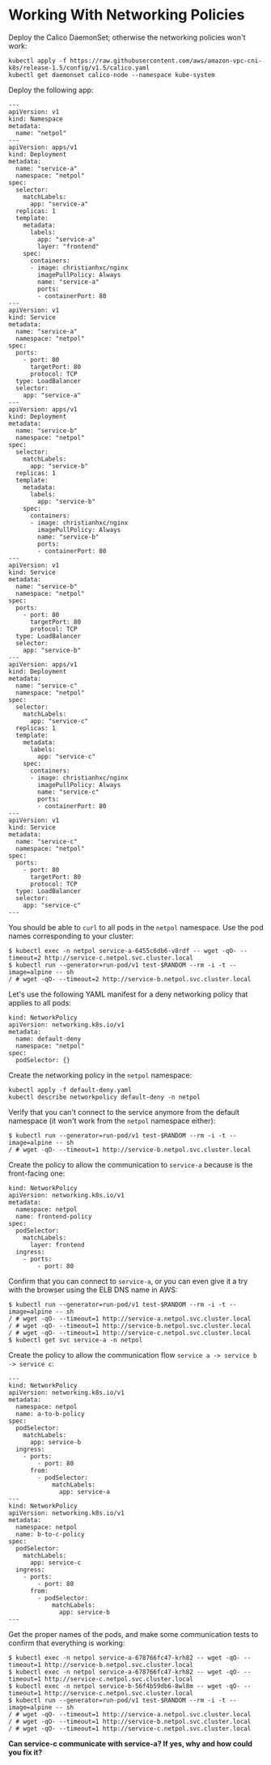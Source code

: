 # Working With Networking Policies

Deploy the Calico DaemonSet; otherwise the networking policies won't work:

```
kubectl apply -f https://raw.githubusercontent.com/aws/amazon-vpc-cni-k8s/release-1.5/config/v1.5/calico.yaml
kubectl get daemonset calico-node --namespace kube-system
```

Deploy the following app:

```
---
apiVersion: v1
kind: Namespace
metadata:
  name: "netpol"
---
apiVersion: apps/v1
kind: Deployment
metadata:
  name: "service-a"
  namespace: "netpol"
spec:
  selector:
    matchLabels:
      app: "service-a"
  replicas: 1
  template:
    metadata:
      labels:
        app: "service-a"
        layer: "frontend"
    spec:
      containers:
      - image: christianhxc/nginx
        imagePullPolicy: Always
        name: "service-a"
        ports:
        - containerPort: 80
---
apiVersion: v1
kind: Service
metadata:
  name: "service-a"
  namespace: "netpol"
spec:
  ports:
    - port: 80
      targetPort: 80
      protocol: TCP
  type: LoadBalancer
  selector:
    app: "service-a"
---
apiVersion: apps/v1
kind: Deployment
metadata:
  name: "service-b"
  namespace: "netpol"
spec:
  selector:
    matchLabels:
      app: "service-b"
  replicas: 1
  template:
    metadata:
      labels:
        app: "service-b"
    spec:
      containers:
      - image: christianhxc/nginx
        imagePullPolicy: Always
        name: "service-b"
        ports:
        - containerPort: 80
---
apiVersion: v1
kind: Service
metadata:
  name: "service-b"
  namespace: "netpol"
spec:
  ports:
    - port: 80
      targetPort: 80
      protocol: TCP
  type: LoadBalancer
  selector:
    app: "service-b"
---
apiVersion: apps/v1
kind: Deployment
metadata:
  name: "service-c"
  namespace: "netpol"
spec:
  selector:
    matchLabels:
      app: "service-c"
  replicas: 1
  template:
    metadata:
      labels:
        app: "service-c"
    spec:
      containers:
      - image: christianhxc/nginx
        imagePullPolicy: Always
        name: "service-c"
        ports:
        - containerPort: 80
---
apiVersion: v1
kind: Service
metadata:
  name: "service-c"
  namespace: "netpol"
spec:
  ports:
    - port: 80
      targetPort: 80
      protocol: TCP
  type: LoadBalancer
  selector:
    app: "service-c"
---
```

You should be able to `curl` to all pods in the `netpol` namespace. Use the pod names corresponding to your cluster:

```
$ kubectl exec -n netpol service-a-6455c6db6-v8rdf -- wget -qO- --timeout=2 http://service-c.netpol.svc.cluster.local
$ kubectl run --generator=run-pod/v1 test-$RANDOM --rm -i -t --image=alpine -- sh
/ # wget -qO- --timeout=2 http://service-b.netpol.svc.cluster.local
```

Let's use the following YAML manifest for a deny networking policy that applies to all pods:

```
kind: NetworkPolicy
apiVersion: networking.k8s.io/v1
metadata:
  name: default-deny
  namespace: "netpol"
spec:
  podSelector: {}
```

Create the networking policy in the `netpol` namespace:

```
kubectl apply -f default-deny.yaml
kubectl describe networkpolicy default-deny -n netpol
```

Verify that you can't connect to the service anymore from the default namespace (it won't work from the `netpol` namespace either):

```
$ kubectl run --generator=run-pod/v1 test-$RANDOM --rm -i -t --image=alpine -- sh
/ # wget -qO- --timeout=1 http://service-b.netpol.svc.cluster.local
```

Create the policy to allow the communication to `service-a` because is the front-facing one:

```
kind: NetworkPolicy
apiVersion: networking.k8s.io/v1
metadata:
  namespace: netpol
  name: frontend-policy
spec:
  podSelector:
    matchLabels:
      layer: frontend
  ingress:
    - ports:
        - port: 80
```

Confirm that you can connect to `service-a`, or you can even give it a try with the browser using the ELB DNS name in AWS:

```
$ kubectl run --generator=run-pod/v1 test-$RANDOM --rm -i -t --image=alpine -- sh
/ # wget -qO- --timeout=1 http://service-a.netpol.svc.cluster.local
/ # wget -qO- --timeout=1 http://service-b.netpol.svc.cluster.local
/ # wget -qO- --timeout=1 http://service-c.netpol.svc.cluster.local
$ kubectl get svc service-a -n netpol
```

Create the policy to allow the communication flow `service a -> service b -> service c`:

```
---
kind: NetworkPolicy
apiVersion: networking.k8s.io/v1
metadata:
  namespace: netpol
  name: a-to-b-policy
spec:
  podSelector:
    matchLabels:
      app: service-b
  ingress:
    - ports:
        - port: 80
      from:
        - podSelector:
            matchLabels:
              app: service-a
---
kind: NetworkPolicy
apiVersion: networking.k8s.io/v1
metadata:
  namespace: netpol
  name: b-to-c-policy
spec:
  podSelector:
    matchLabels:
      app: service-c
  ingress:
    - ports:
        - port: 80
      from:
        - podSelector:
            matchLabels:
              app: service-b
---
```

Get the proper names of the pods, and make some communication tests to confirm that everything is working:

```
$ kubectl exec -n netpol service-a-678766fc47-krh82 -- wget -qO- --timeout=1 http://service-b.netpol.svc.cluster.local
$ kubectl exec -n netpol service-a-678766fc47-krh82 -- wget -qO- --timeout=1 http://service-c.netpol.svc.cluster.local
$ kubectl exec -n netpol service-b-56f4b59db6-8wl8m -- wget -qO- --timeout=1 http://service-c.netpol.svc.cluster.local
$ kubectl run --generator=run-pod/v1 test-$RANDOM --rm -i -t --image=alpine -- sh
/ # wget -qO- --timeout=1 http://service-a.netpol.svc.cluster.local
/ # wget -qO- --timeout=1 http://service-b.netpol.svc.cluster.local
/ # wget -qO- --timeout=1 http://service-c.netpol.svc.cluster.local
```

**Can service-c communicate with service-a? If yes, why and how could you fix it?**
